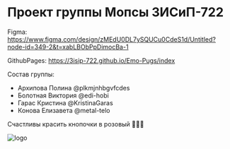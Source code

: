 # Проект группы Мопсы 3ИСиП-722

Figma: https://www.figma.com/design/zMEdU0DL7ySQUCu0CdeS1d/Untitled?node-id=349-2&t=xabLBObPpDimocBa-1

GithubPages: https://3isip-722.github.io/Emo-Pugs/index

Состав группы:
- Архипова Полина @plkmjnhbgvfcdes 
- Болотная Виктория @edi-hobi 
- Гарас Кристина @KristinaGaras
- Конова Елизавета @metal-telo

Счастливы красить кнопочки в розовый 💓💓💓

![logo](https://github.com/user-attachments/assets/cfb98057-09f2-46b7-8ea2-dd0f69f99c5f)

